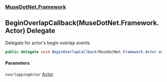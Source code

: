 ### [MuseDotNet.Framework](./MuseDotNet-Framework.md 'MuseDotNet.Framework')
## BeginOverlapCallback(MuseDotNet.Framework.Actor) Delegate
Delegate for actor's begin overlap events  
```csharp
public delegate void BeginOverlapCallback(MuseDotNet.Framework.Actor overlappingActor);
```
#### Parameters
<a name='MuseDotNet-Framework-BeginOverlapCallback(MuseDotNet-Framework-Actor)-overlappingActor'></a>
`overlappingActor` [Actor](./Actor.md 'MuseDotNet.Framework.Actor')  
  
